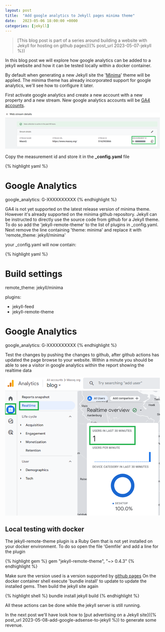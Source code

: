 ```yaml
---
layout: post
title:  "Add google analytics to Jekyll pages minima theme"
date:   2023-05-06 18:00:00 +0000
categories: [jekyll]
---
```

> [This blog post is part of a series around building a website with Jekyll for hosting on github pages]({% post_url 2023-05-07-jekyll %})

In this blog post we will explore how google analytics can be added to a jekyll website and how it can be tested locally within a docker container.

By default when generating a new Jekyll site the '[Minima](https://github.com/jekyll/minima)' theme will be applied.  The minima theme has already incorporated support for google analytics, we'll see how to configure it later.  

First activate google analytics and create a new account with a new property and a new stream.  New google analytics accounts will 
be [GA4 accounts](https://developers.google.com/analytics/devguides/collection/ga4).

![change _config.yaml](/assets/images/google_analytics_stream.png)

Copy the measurement id and store it in the **_config.yaml** file

{% highlight yaml %}
# Google Analytics
google_analytics: G-XXXXXXXXXX
{% endhighlight %}


GA4 is not yet supported on the latest release version of minima theme. However it's already supported on the minima github repository.
Jekyll can be instructed to directly use the source code from github for a Jekyll theme. To do so add the 'jekyll-remote-theme' to the list of plugins in _config.yaml.  Next remove the line containing 'theme: minima' and replace it with 'remote_theme: jekyll/minima'

your _config.yaml will now contain:

{% highlight yaml %}
# Build settings
remote_theme: jekyll/minima

plugins:
  - jekyll-feed
  - jekyll-remote-theme

# Google Analytics
google_analytics: G-XXXXXXXXXX
{% endhighlight %}

Test the changes by pushing the changes to github, after github actions has updated the page browse to your website. 
Within a minute you should be able to see a visitor in google analytics within the report showing the realtime data

![change _config.yaml](/assets/images/google_analytics_realtime.png)

## Local testing with docker

The jekyll-remote-theme plugin is a Ruby Gem that is not yet installed on your docker environment.
To do so open the file 'Gemfile' and add a line for the plugin

{% highlight gem %}
gem "jekyll-remote-theme", "~> 0.4.3"
{% endhighlight %}

Make sure the version used is a version supported by  [github pages](https://pages.github.com/versions/)
On the docker container shell execute 'bundle install' to update to update the installed gems.  Then build the jekyll site again

{% highlight shell %}
bundle install
jekyll build
{% endhighlight %}

All these actions can be done while the jekyll server is still running.

In the next post we'll have look how to [put advertising on a Jekyll site]({% post_url 2023-05-08-add-google-adsense-to-jekyll %}) to generate some revenue.


 
